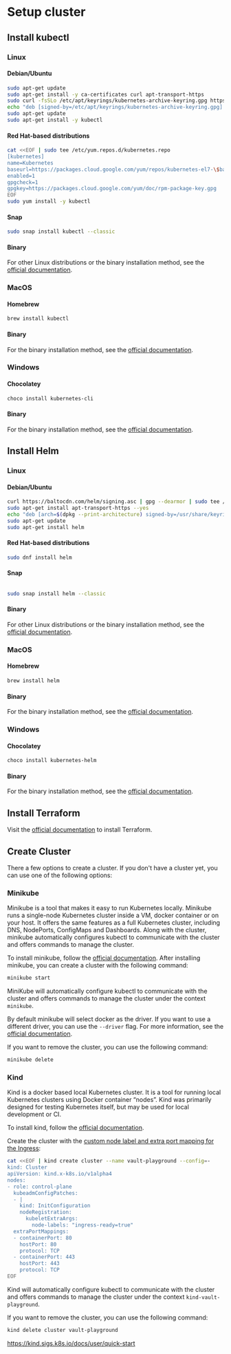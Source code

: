 # Setup cluster


## Install kubectl

### Linux

#### Debian/Ubuntu

```bash
sudo apt-get update
sudo apt-get install -y ca-certificates curl apt-transport-https
sudo curl -fsSLo /etc/apt/keyrings/kubernetes-archive-keyring.gpg https://packages.cloud.google.com/apt/doc/apt-key.gpg
echo "deb [signed-by=/etc/apt/keyrings/kubernetes-archive-keyring.gpg] https://apt.kubernetes.io/ kubernetes-xenial main" | sudo tee /etc/apt/sources.list.d/kubernetes.list
sudo apt-get update
sudo apt-get install -y kubectl
```

#### Red Hat-based distributions

```bash
cat <<EOF | sudo tee /etc/yum.repos.d/kubernetes.repo
[kubernetes]
name=Kubernetes
baseurl=https://packages.cloud.google.com/yum/repos/kubernetes-el7-\$basearch
enabled=1
gpgcheck=1
gpgkey=https://packages.cloud.google.com/yum/doc/rpm-package-key.gpg
EOF
sudo yum install -y kubectl
```

#### Snap

```bash
sudo snap install kubectl --classic
```

#### Binary

For other Linux distributions or the binary installation method, see the [official documentation](https://kubernetes.io/docs/tasks/tools/install-kubectl-linux/).

### MacOS

#### Homebrew

```bash
brew install kubectl
```

#### Binary

For the binary installation method, see the [official documentation](https://kubernetes.io/docs/tasks/tools/install-kubectl-macos/).


### Windows

#### Chocolatey

```bash
choco install kubernetes-cli
```

#### Binary

For the binary installation method, see the [official documentation](https://kubernetes.io/docs/tasks/tools/install-kubectl-windows/).


## Install Helm

### Linux

#### Debian/Ubuntu

```bash
curl https://baltocdn.com/helm/signing.asc | gpg --dearmor | sudo tee /usr/share/keyrings/helm.gpg > /dev/null
sudo apt-get install apt-transport-https --yes
echo "deb [arch=$(dpkg --print-architecture) signed-by=/usr/share/keyrings/helm.gpg] https://baltocdn.com/helm/stable/debian/ all main" | sudo tee /etc/apt/sources.list.d/helm-stable-debian.list
sudo apt-get update
sudo apt-get install helm
```

#### Red Hat-based distributions

```bash
sudo dnf install helm
```

#### Snap

```bash

sudo snap install helm --classic
```


#### Binary

For other Linux distributions or the binary installation method, see the [official documentation](https://helm.sh/docs/intro/install/).

### MacOS

#### Homebrew

```bash
brew install helm
```

#### Binary

For the binary installation method, see the [official documentation](https://helm.sh/docs/intro/install/).


### Windows

#### Chocolatey

```bash
choco install kubernetes-helm
```

#### Binary

For the binary installation method, see the [official documentation](https://helm.sh/docs/intro/install/).

## Install Terraform

Visit the [official documentation](https://learn.hashicorp.com/tutorials/terraform/install-cli) to install Terraform.



## Create Cluster
There a few options to create a cluster. If you don't have a cluster yet, you can use one of the following options:

### Minikube
Minikube is a tool that makes it easy to run Kubernetes locally. Minikube runs a single-node Kubernetes cluster inside a VM, docker container or on your host. It offers the same features as a full Kubernetes cluster, including DNS, NodePorts, ConfigMaps and Dashboards. Along with the cluster, minikube automatically configures kubectl to communicate with the cluster and offers commands to manage the cluster.

To install minikube, follow the [official documentation](https://minikube.sigs.k8s.io/docs/start/).
After installing minikube, you can create a cluster with the following command:

```bash
minikube start
```
MiniKube will automatically configure kubectl to communicate with the cluster and offers commands to manage the cluster under the context `minikube`.

By default minikube will select docker as the driver. If you want to use a different driver, you can use the `--driver` flag. For more information, see the [official documentation](https://minikube.sigs.k8s.io/docs/drivers/).

If you want to remove the cluster, you can use the following command:

```bash
minikube delete
```


### Kind
Kind is a docker based local Kubernetes cluster. It is a tool for running local Kubernetes clusters using Docker container “nodes”. Kind was primarily designed for testing Kubernetes itself, but may be used for local development or CI.

To install kind, follow the [official documentation](https://kind.sigs.k8s.io/docs/user/quick-start/).

Create the cluster with the [custom node label and extra port mapping for the Ingress](https://kind.sigs.k8s.io/docs/user/ingress):
```bash
cat <<EOF | kind create cluster --name vault-playground --config=-
kind: Cluster
apiVersion: kind.x-k8s.io/v1alpha4
nodes:
- role: control-plane
  kubeadmConfigPatches:
  - |
    kind: InitConfiguration
    nodeRegistration:
      kubeletExtraArgs:
        node-labels: "ingress-ready=true"
  extraPortMappings:
  - containerPort: 80
    hostPort: 80
    protocol: TCP
  - containerPort: 443
    hostPort: 443
    protocol: TCP
EOF
```

Kind will automatically configure kubectl to communicate with the cluster and offers commands to manage the cluster under the context `kind-vault-playground`.

If you want to remove the cluster, you can use the following command:

```bash
kind delete cluster vault-playground
```

https://kind.sigs.k8s.io/docs/user/quick-start
